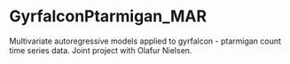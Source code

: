 # GyrfalconPtarmigan_MAR
Multivariate autoregressive models applied to gyrfalcon - ptarmigan count time series data.
Joint project with Olafur Nielsen. 
